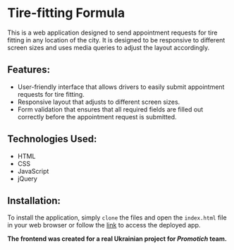 # Tire-fitting Formula

This is a web application designed to send appointment requests for tire fitting in any location of the city. It is designed to be responsive to different screen sizes and uses media queries to adjust the layout accordingly.  

## Features:
- User-friendly interface that allows drivers to easily submit appointment requests for tire fitting.
- Responsive layout that adjusts to different screen sizes.
- Form validation that ensures that all required fields are filled out correctly before the appointment request is submitted.

## Technologies Used:
- HTML
- CSS
- JavaScript
- jQuery

## Installation:
To install the application, simply `clone` the files and open the `index.html` file in your web browser or follow the [link](https://galinavikst.github.io/tire-fitting/) to access the deployed app.

**The frontend was created for a real Ukrainian project for *Promotich* team.**
